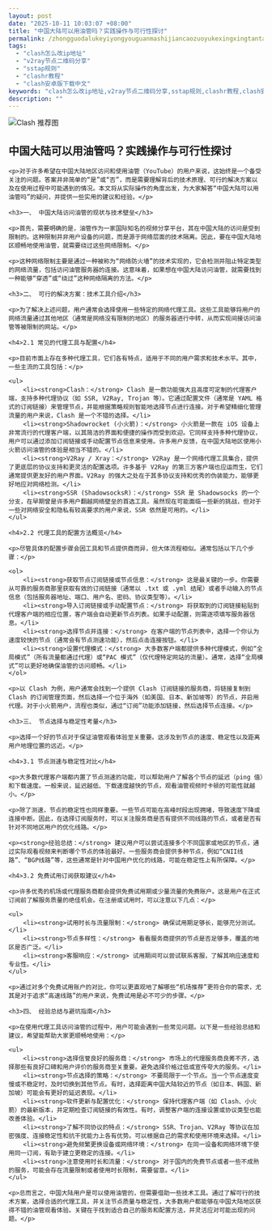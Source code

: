 ```yaml
---
layout: post
date: "2025-10-11 10:03:07 +08:00"
title: "中国大陆可以用油管吗？实践操作与可行性探讨"
permalink: /zhongguodalukeyiyongyouguanmashijiancaozuoyukexingxingtantao/
tags:
  - "clash怎么改ip地址"
  - "v2ray节点二维码分享"
  - "sstap规则"
  - "clashr教程"
  - "clash安卓版下载中文"
keywords: "clash怎么改ip地址,v2ray节点二维码分享,sstap规则,clashr教程,clash安卓版下载中文"
description: ""
---
```


![Clash 推荐图](https://clashjd.github.io/assets/img/免费机场节点推荐.png)

## 中国大陆可以用油管吗？实践操作与可行性探讨


    <p>对于许多希望在中国大陆地区访问和使用油管（YouTube）的用户来说，这始终是一个备受关注的问题。答案并非简单的“是”或“否”，而是需要理解背后的技术原理、可行的解决方案以及在使用过程中可能遇到的情况。本文将从实际操作的角度出发，为大家解答“中国大陆可以用油管吗”的疑问，并提供一些实用的建议和经验。</p>

    <h3>一、 中国大陆访问油管的现状与技术壁垒</h3>

    <p>首先，需要明确的是，油管作为一家国际知名的视频分享平台，其在中国大陆的访问是受到限制的。这种限制并非用户设备的问题，而是源于网络层面的技术隔离。因此，要在中国大陆地区顺畅地使用油管，就需要绕过这些网络限制。</p>

    <p>这种网络限制主要是通过一种被称为“网络防火墙”的技术实现的，它会检测并阻止特定类型的网络流量，包括访问油管服务器的连接。这意味着，如果想在中国大陆访问油管，就需要找到一种能够“穿透”或“绕过”这种网络隔离的方法。</p>

    <h3>二、 可行的解决方案：技术工具介绍</h3>

    <p>为了解决上述问题，用户通常会选择使用一些特定的网络代理工具。这些工具能够将用户的网络流量通过其他地区（通常是网络没有限制的地区）的服务器进行中转，从而实现间接访问油管等被限制的网站。</p>

    <h4>2.1 常见的代理工具与配置</h4>

    <p>目前市面上存在多种代理工具，它们各有特点，适用于不同的用户需求和技术水平。其中，一些主流的工具包括：</p>

    <ul>
        <li><strong>Clash：</strong> Clash 是一款功能强大且高度可定制的代理客户端，支持多种代理协议（如 SSR, V2Ray, Trojan 等）。它通过配置文件（通常是 YAML 格式的订阅链接）来管理节点，并能根据策略规则智能地选择节点进行连接。对于希望精细化管理流量的用户来说，Clash 是一个不错的选择。</li>
        <li><strong>Shadowrocket (小火箭)：</strong> 小火箭是一款在 iOS 设备上非常流行的代理客户端，以其简洁的界面和便捷的操作而受到欢迎。它同样支持多种代理协议，用户可以通过添加订阅链接或手动配置节点信息来使用。许多用户反馈，在中国大陆地区使用小火箭访问油管的体验是相当不错的。</li>
        <li><strong>V2Ray / Xray：</strong> V2Ray 是一个网络代理工具集合，提供了更底层的协议支持和更灵活的配置选项。许多基于 V2Ray 的第三方客户端也应运而生，它们通常提供更友好的用户界面。V2Ray 的强大之处在于其多协议支持和优秀的伪装能力，能够更好地应对网络检测。</li>
        <li><strong>SSR (ShadowsocksR)：</strong> SSR 是 Shadowsocks 的一个分支，在早期曾是许多用户翻越网络壁垒的首选工具。虽然现在可能面临一些新的挑战，但对于一些对网络安全和隐私有较高要求的用户来说，SSR 依然是可用的。</li>
    </ul>

    <h4>2.2 代理工具的配置方法概览</h4>

    <p>尽管具体的配置步骤会因工具和节点提供商而异，但大体流程相似。通常包括以下几个步骤：</p>

    <ol>
        <li><strong>获取节点订阅链接或节点信息：</strong> 这是最关键的一步。你需要从可靠的服务商那里获取有效的订阅链接（通常以 .txt 或 .yml 结尾）或者手动输入的节点信息（包括服务器地址、端口、用户名、密码、协议类型等）。</li>
        <li><strong>导入订阅链接或手动配置节点：</strong> 将获取到的订阅链接粘贴到代理客户端的相应位置，客户端会自动更新节点列表。如果手动配置，则需逐项填写服务器信息。</li>
        <li><strong>选择节点并连接：</strong> 在客户端的节点列表中，选择一个你认为速度较快的节点（通常会有节点测速功能），然后点击连接按钮。</li>
        <li><strong>设置代理模式：</strong> 大多数客户端都提供多种代理模式，例如“全局模式”（所有流量都通过代理）或“PAC 模式”（仅代理特定网站的流量）。通常，选择“全局模式”可以更好地确保油管的访问顺畅。</li>
    </ol>

    <p>以 Clash 为例，用户通常会找到一个提供 Clash 订阅链接的服务商，将链接复制到 Clash 的订阅管理页面，然后选择一个位于海外（如美国、日本、新加坡等）的节点，并启用代理。对于小火箭用户，流程也类似，通过“订阅”功能添加链接，然后选择节点连接。</p>

    <h3>三、 节点选择与稳定性考量</h3>

    <p>选择一个好的节点对于保证油管观看体验至关重要。这涉及到节点的速度、稳定性以及距离用户地理位置的远近。</p>

    <h4>3.1 节点测速与稳定性对比</h4>

    <p>大多数代理客户端都内置了节点测速的功能，可以帮助用户了解各个节点的延迟（ping 值）和下载速度。一般来说，延迟越低、下载速度越快的节点，观看油管视频时卡顿的可能性就越小。</p>

    <p>除了测速，节点的稳定性也同样重要。一些节点可能在高峰时段出现拥堵，导致速度下降或连接中断。因此，在选择订阅服务时，可以关注服务商是否有提供不同线路的节点，或者是否有针对不同地区用户的优化线路。</p>

    <p><strong>经验总结：</strong> 建议用户可以尝试连接多个不同国家或地区的节点，通过实际观看视频来判断哪个节点的体验最好。一些服务商会提供多种节点，例如“CNII线路”、“BGP线路”等，这些通常是针对中国用户优化的线路，可能在稳定性上有所保障。</p>

    <h4>3.2 免费试用订阅获取建议</h4>

    <p>许多优秀的机场或代理服务商都会提供免费试用期或少量流量的免费账户。这是用户在正式订阅前了解服务质量的绝佳机会。在注册或试用时，可以注意以下几点：</p>

    <ul>
        <li><strong>试用时长与流量限制：</strong> 确保试用期足够长，能够充分测试。</li>
        <li><strong>节点多样性：</strong> 看看服务商提供的节点是否足够多，覆盖的地区是否广泛。</li>
        <li><strong>客服响应：</strong> 试用期间可以尝试联系客服，了解其响应速度和专业性。</li>
    </ul>

    <p>通过对多个免费试用账户的对比，你可以更直观地了解哪些“机场推荐”更符合你的需求，尤其是对于追求“高速线路”的用户来说，免费试用是必不可少的步骤。</p>

    <h3>四、 经验总结与避坑指南</h3>

    <p>在使用代理工具访问油管的过程中，用户可能会遇到一些常见问题。以下是一些经验总结和建议，希望能帮助大家更顺畅地使用：</p>

    <ul>
        <li><strong>选择信誉良好的服务商：</strong> 市场上的代理服务商良莠不齐，选择那些有良好口碑和用户评价的服务商至关重要。避免选择价格过低或宣传夸大的服务。</li>
        <li><strong>节点选择的策略：</strong> 不要局限于一个节点。当一个节点速度变慢或不稳定时，及时切换到其他节点。有时，选择距离中国大陆较近的节点（如日本、韩国、新加坡）可能会有更好的延迟表现。</li>
        <li><strong>软件更新与配置优化：</strong> 保持代理客户端（如 Clash、小火箭）的最新版本，并定期检查订阅链接的有效性。有时，调整客户端的连接设置或协议类型也能改善体验。</li>
        <li><strong>了解不同协议的特点：</strong> SSR、Trojan、V2Ray 等协议在加密强度、连接稳定性和抗干扰能力上各有优势。可以根据自己的需求和使用环境来选择。</li>
        <li><strong>避免频繁更换设备或网络环境：</strong> 在同一设备和网络环境下使用同一订阅，有助于建立更稳定的连接。</li>
        <li><strong>注意使用时长和流量：</strong> 对于国内的免费节点或者一些不成熟的服务，可能会存在流量限制或者使用时长限制，需要留意。</li>
    </ul>

    <p>总而言之，中国大陆用户是可以使用油管的，但需要借助一些技术工具。通过了解可行的技术方案，选择合适的代理工具，并关注节点质量与稳定性，大多数用户都能够在中国大陆地区获得不错的油管观看体验。关键在于找到适合自己的服务和配置方法，并灵活应对可能出现的问题。</p>